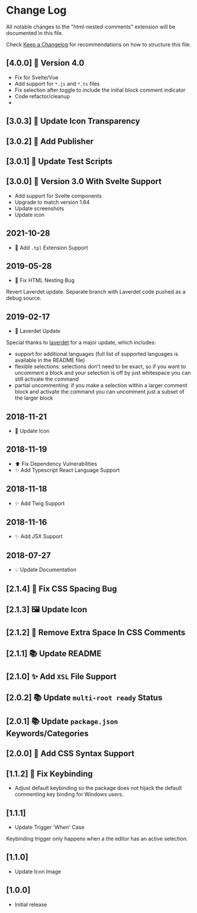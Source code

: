 # Change Log

All notable changes to the "html-nested-comments" extension will be documented in this file.

Check [Keep a Changelog](http://keepachangelog.com/) for recommendations on how to structure this file.

## [4.0.0] 🔖 Version 4.0

- Fix for Svelte/Vue
- Add support for `*.js` and `*.ts` files
- Fix selection after toggle to include the initial block comment indicator
- Code refactor/cleanup
- 
## [3.0.3] 💄 Update Icon Transparency

## [3.0.2] 🔧 Add Publisher

## [3.0.1] 🔧 Update Test Scripts

## [3.0.0] 🔖 Version 3.0 With Svelte Support

- Add support for Svelte components
- Upgrade to match version 1.64
- Update screenshots
- Update icon

## 2021-10-28

- 🔧 Add `.tpl` Extension Support

## 2019-05-28

- 🐛 Fix HTML Nesting Bug

Revert Laverdet update. Separate branch with Laverdet code pushed as a debug source.

## 2019-02-17

- 🚀 Laverdet Update

Special thanks to [laverdet](https://github.com/laverdet) for a major update, which includes:

- support for additional languages (full list of supported languages is available in the README file)
- flexible selections: selections don't need to be exact, so if you want to uncomment a block and your selection is off by just whitespace you can still activate the command
- partial uncommenting: if you make a selection within a larger comment block and activate the command you can uncomment just a subset of the larger block

## 2018-11-21

- 💄 Update Icon

## 2018-11-19

- ⬆️ Fix Dependency Vulnerabilities
- ✨ Add Typescript React Language Support

## 2018-11-18

- ✨ Add Twig Support

## 2018-11-16

- ✨ Add JSX Support

## 2018-07-27

- 💡 Update Documentation

## [2.1.4] 🐛 Fix CSS Spacing Bug

## [2.1.3] 🖼️ Update Icon

## [2.1.2] 🎨 Remove Extra Space In CSS Comments

## [2.1.1] 📚 Update README

## [2.1.0] ✨ Add `XSL` File Support

## [2.0.2] 📚 Update `multi-root ready` Status

## [2.0.1] 📚 Update `package.json` Keywords/Categories

## [2.0.0] 🔧 Add CSS Syntax Support

## [1.1.2] 🔧 Fix Keybinding

- Adjust default keybinding so the package does not hijack the default commenting key binding for Windows users.

## [1.1.1]

- Update Trigger 'When' Case

Keybinding trigger only happens when a the editor has an active selection.

## [1.1.0]

- Update Icon Image

## [1.0.0]

- Initial release